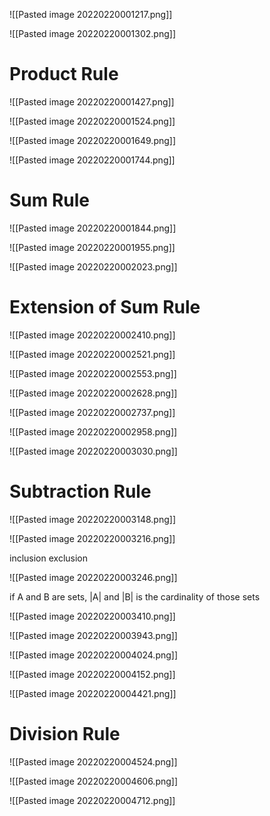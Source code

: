 ![[Pasted image 20220220001217.png]]

![[Pasted image 20220220001302.png]]

# Product Rule

![[Pasted image 20220220001427.png]]

![[Pasted image 20220220001524.png]]

![[Pasted image 20220220001649.png]]

![[Pasted image 20220220001744.png]]

# Sum Rule

![[Pasted image 20220220001844.png]]

![[Pasted image 20220220001955.png]]

![[Pasted image 20220220002023.png]]

# Extension of Sum Rule

![[Pasted image 20220220002410.png]]

![[Pasted image 20220220002521.png]]

![[Pasted image 20220220002553.png]]

![[Pasted image 20220220002628.png]]

![[Pasted image 20220220002737.png]]

![[Pasted image 20220220002958.png]]

![[Pasted image 20220220003030.png]]

# Subtraction Rule

![[Pasted image 20220220003148.png]]

![[Pasted image 20220220003216.png]]

inclusion exclusion

![[Pasted image 20220220003246.png]]

if A and B are sets, |A| and |B| is the cardinality of those sets

![[Pasted image 20220220003410.png]]

![[Pasted image 20220220003943.png]]

![[Pasted image 20220220004024.png]]

![[Pasted image 20220220004152.png]]

![[Pasted image 20220220004421.png]]


# Division Rule

![[Pasted image 20220220004524.png]]

![[Pasted image 20220220004606.png]]

![[Pasted image 20220220004712.png]]



